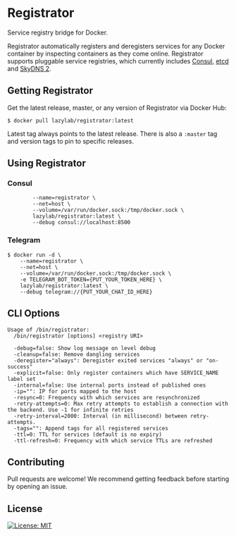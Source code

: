 # Registrator

Service registry bridge for Docker.

Registrator automatically registers and deregisters services for any Docker
container by inspecting containers as they come online. Registrator
supports pluggable service registries, which currently includes
[Consul](http://www.consul.io/), [etcd](https://github.com/coreos/etcd) and
[SkyDNS 2](https://github.com/skynetservices/skydns/).

## Getting Registrator

Get the latest release, master, or any version of Registrator via Docker Hub:

	$ docker pull lazylab/registrator:latest

Latest tag always points to the latest release. There is also a `:master` tag
and version tags to pin to specific releases.

## Using Registrator

### Consul
```shell$ docker run -d \
        --name=registrator \
        --net=host \
        --volume=/var/run/docker.sock:/tmp/docker.sock \
        lazylab/registrator:latest \
        --debug consul://localhost:8500
```

### Telegram
```shell
$ docker run -d \
    --name=registrator \
    --net=host \
    --volume=/var/run/docker.sock:/tmp/docker.sock \
    -e TELEGRAM_BOT_TOKEN={PUT_YOUR_TOKEN_HERE} \
    lazylab/registrator:latest \
    --debug telegram://{PUT_YOUR_CHAT_ID_HERE}
```

## CLI Options
```
Usage of /bin/registrator:
  /bin/registrator [options] <registry URI>

  -debug=false: Show log message on level debug
  -cleanup=false: Remove dangling services
  -deregister="always": Deregister exited services "always" or "on-success"
  -explicit=false: Only register containers which have SERVICE_NAME label set
  -internal=false: Use internal ports instead of published ones
  -ip="": IP for ports mapped to the host
  -resync=0: Frequency with which services are resynchronized
  -retry-attempts=0: Max retry attempts to establish a connection with the backend. Use -1 for infinite retries
  -retry-interval=2000: Interval (in millisecond) between retry-attempts.
  -tags="": Append tags for all registered services
  -ttl=0: TTL for services (default is no expiry)
  -ttl-refresh=0: Frequency with which service TTLs are refreshed
```

## Contributing

Pull requests are welcome! We recommend getting feedback before starting by
opening an issue.

## License

[![License: MIT](https://img.shields.io/badge/License-MIT-yellow.svg)](https://opensource.org/licenses/MIT)
